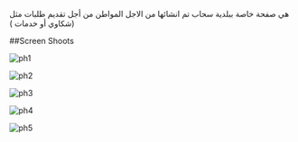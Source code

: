 هي صفحة خاصة ببلدية سحاب تم انشائها من الاجل المواطن من أجل تقديم طلبات مثل (شكاوي أو خدمات )

##Screen Shoots 

![ph1](https://user-images.githubusercontent.com/106832642/212326260-1de9278b-e0f2-4e13-adc3-e8e8e6bcf644.png)

![ph2](https://user-images.githubusercontent.com/106832642/212326328-1f44e218-0c08-4e43-b6a9-c855a4b6135d.png)

![ph3](https://user-images.githubusercontent.com/106832642/212326329-40cee405-bb17-42aa-83c0-0be3817f2917.png)

![ph4](https://user-images.githubusercontent.com/106832642/212326312-2f14a960-fc4c-404e-b9ac-56bcb108ca21.png)

![ph5](https://user-images.githubusercontent.com/106832642/212326319-f807b7e5-def5-4b25-8afe-bb6325eb11b4.png)
